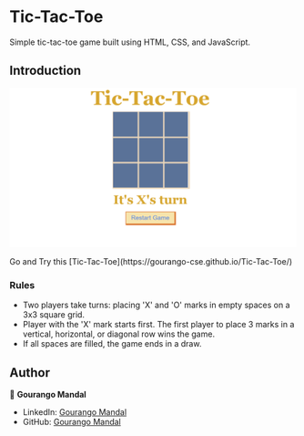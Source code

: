 # Tic-Tac-Toe

Simple tic-tac-toe game built using HTML, CSS, and JavaScript. 

## Introduction

<p align="center">
    <img alt="Screenshot" src="https://github.com/gourango-cse/Tic-Tac-Toe/blob/main/Tic-Tac-Toe.png">
</p>
<p> Go and Try this [Tic-Tac-Toe](https://gourango-cse.github.io/Tic-Tac-Toe/)

### Rules

- Two players take turns: placing 'X' and 'O' marks in empty spaces on a 3x3 square grid.
- Player with the 'X' mark starts first. The first player to place 3 marks in a vertical, horizontal, or diagonal row wins the game.
- If all spaces are filled, the game ends in a draw.



## Author

👤 **Gourango Mandal**

* LinkedIn: [Gourango Mandal](https://www.linkedin.com/in/gourango-cse/)
* GitHub: [Gourango Mandal](https://github.com/gourango-cse)
